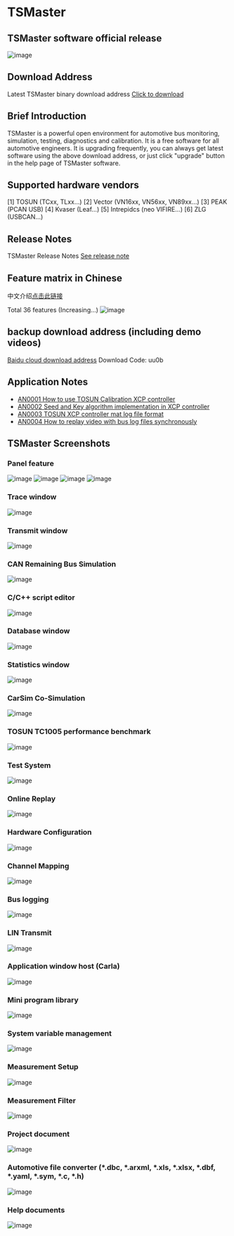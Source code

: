 # TSMaster
## TSMaster software official release
![image](https://github.com/TOSUN-Shanghai/TSMaster/blob/main/images/TSMaster.png)

## Download Address
Latest TSMaster binary download address [Click to download](http://www.tosun.tech/TOSUNSoftware/TSMaster_Setup_beta.exe)

## Brief Introduction
TSMaster is a powerful open environment for automotive bus monitoring, simulation, testing, diagnostics and calibration. It is a free software for all automotive engineers. It is upgrading frequently, you can always get latest software using the above download address, or just click "upgrade" button in the help page of TSMaster software.

## Supported hardware vendors
[1] TOSUN (TCxx, TLxx...)
[2] Vector (VN16xx, VN56xx, VN89xx...)
[3] PEAK (PCAN USB)
[4] Kvaser (Leaf...)
[5] Intrepidcs (neo VIFIRE...)
[6] ZLG (USBCAN...)

## Release Notes
TSMaster Release Notes [See release note](https://github.com/TOSUN-Shanghai/TSMaster/blob/main/TSMaster_release_en.md)

## Feature matrix in Chinese
中文介绍[点击此链接](https://github.com/TOSUN-Shanghai/TSMaster/blob/main/TSMaster_features_cn.md)

Total 36 features (Increasing...)
![image](https://github.com/TOSUN-Shanghai/TSMaster/blob/main/images/About.png)

## backup download address (including demo videos)
[Baidu cloud download address](https://pan.baidu.com/s/1kKucGz0hhcCSt44qGBTFrA)
Download Code: uu0b

## Application Notes
- [AN0001 How to use TOSUN Calibration XCP controller](https://github.com/TOSUN-Shanghai/TSMaster/blob/main/AN/AN0001.md)
- [AN0002 Seed and Key algorithm implementation in XCP controller](https://github.com/TOSUN-Shanghai/TSMaster/blob/main/AN/AN0002.md)
- [AN0003 TOSUN XCP controller mat log file format](https://github.com/TOSUN-Shanghai/TSMaster/blob/main/AN/AN0003.md)
- [AN0004 How to replay video with bus log files synchronously](https://github.com/TOSUN-Shanghai/TSMaster/blob/main/AN/AN0004.md)

## TSMaster Screenshots

### Panel feature
![image](https://github.com/TOSUN-Shanghai/TSMaster/blob/main/images/Panels1.png)
![image](https://github.com/TOSUN-Shanghai/TSMaster/blob/main/images/Panels2.png)
![image](https://github.com/TOSUN-Shanghai/TSMaster/blob/main/images/Panels3.png)
![image](https://github.com/TOSUN-Shanghai/TSMaster/blob/main/images/Panels4.png)

### Trace window
![image](https://github.com/TOSUN-Shanghai/TSMaster/blob/main/images/Trace.png)

### Transmit window
![image](https://github.com/TOSUN-Shanghai/TSMaster/blob/main/images/Transmit.png)

### CAN Remaining Bus Simulation
![image](https://github.com/TOSUN-Shanghai/TSMaster/blob/main/images/CANRBS.png)

### C/C++ script editor
![image](https://github.com/TOSUN-Shanghai/TSMaster/blob/main/images/Cpp.png)

### Database window
![image](https://github.com/TOSUN-Shanghai/TSMaster/blob/main/images/CANDatabase.png)

### Statistics window
![image](https://github.com/TOSUN-Shanghai/TSMaster/blob/main/images/CANStatistics.png)

### CarSim Co-Simulation
![image](https://github.com/TOSUN-Shanghai/TSMaster/blob/main/images/CarSimCosimulation.png)

### TOSUN TC1005 performance benchmark
![image](https://github.com/TOSUN-Shanghai/TSMaster/blob/main/images/TC1005Performance.png)

### Test System
![image](https://github.com/TOSUN-Shanghai/TSMaster/blob/main/images/TestSystem.png)

### Online Replay
![image](https://github.com/TOSUN-Shanghai/TSMaster/blob/main/images/OnlineReplay.png)

### Hardware Configuration
![image](https://github.com/TOSUN-Shanghai/TSMaster/blob/main/images/Hardware.png)

### Channel Mapping
![image](https://github.com/TOSUN-Shanghai/TSMaster/blob/main/images/ChannelMapping.png)

### Bus logging
![image](https://github.com/TOSUN-Shanghai/TSMaster/blob/main/images/Logging.png)

### LIN Transmit
![image](https://github.com/TOSUN-Shanghai/TSMaster/blob/main/images/LINTransmit.png)

### Application window host (Carla)
![image](https://github.com/TOSUN-Shanghai/TSMaster/blob/main/images/AppHost.png)

### Mini program library
![image](https://github.com/TOSUN-Shanghai/TSMaster/blob/main/images/MpLib.png)

### System variable management
![image](https://github.com/TOSUN-Shanghai/TSMaster/blob/main/images/SysVar.png)

### Measurement Setup
![image](https://github.com/TOSUN-Shanghai/TSMaster/blob/main/images/MeasurementSetup.png)

### Measurement Filter
![image](https://github.com/TOSUN-Shanghai/TSMaster/blob/main/images/MeasurementFilter.png)

### Project document
![image](https://github.com/TOSUN-Shanghai/TSMaster/blob/main/images/Document.png)

### Automotive file converter (*.dbc, *.arxml, *.xls, *.xlsx, *.dbf, *.yaml, *.sym, *.c, *.h)
![image](https://github.com/TOSUN-Shanghai/TSMaster/blob/main/images/AutomotiveFileConverter.png)

### Help documents
![image](https://github.com/TOSUN-Shanghai/TSMaster/blob/main/images/HelpDoc.png)
